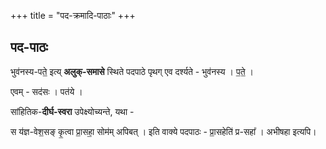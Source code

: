 +++
title = "पद-क्रमादि-पाठाः"
+++
## पद-पाठः

भुव॑नस्य-पते॒ इत्य् **अलुक्-समासे** स्थिते पदपाठे पृथग् एव दर्श्यते  - भुव॑नस्य । प॒ते॒ ।  

एवम् - सद॑सः । पत॑ये ।

सांहितिक-**दीर्घ-स्वरा** उपेक्ष्योच्यन्ते, यथा -

स य॑ज्ञ-वेश॒सङ् कृ॒त्वा प्रा॒सहा॒ सोम॑म् अपिबत् ।
इति वाक्ये पदपाठः -
प्रा॒सहेति॑ प्र-सहा᳚ । 
अभीषहा इत्यपि। 

